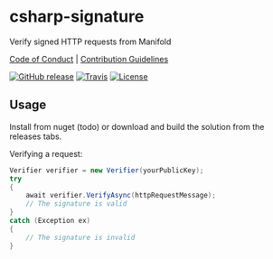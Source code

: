# csharp-signature

Verify signed HTTP requests from Manifold

[Code of Conduct](./.github/CONDUCT.md) |
[Contribution Guidelines](./.github/CONTRIBUTING.md)

[![GitHub release](https://img.shields.io/github/tag/manifoldco/csharp-signature.svg?label=latest)](https://github.com/manifoldco/csharp-signature/releases)
[![Travis](https://img.shields.io/travis/manifoldco/csharp-signature/master.svg)](https://travis-ci.org/manifoldco/csharp-signature)
[![License](https://img.shields.io/badge/license-BSD-blue.svg)](./LICENSE.md)

## Usage

Install from nuget (todo) or download and build the solution from the releases tabs.

Verifying a request:

```c#
Verifier verifier = new Verifier(yourPublicKey);
try
{
    await verifier.VerifyAsync(httpRequestMessage);
    // The signature is valid
}
catch (Exception ex)
{
    // The signature is invalid
}
```